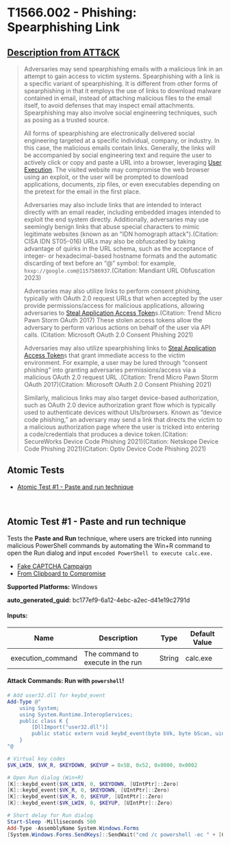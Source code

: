 # T1566.002 - Phishing: Spearphishing Link
## [Description from ATT&CK](https://attack.mitre.org/techniques/T1566/002)
<blockquote>Adversaries may send spearphishing emails with a malicious link in an attempt to gain access to victim systems. Spearphishing with a link is a specific variant of spearphishing. It is different from other forms of spearphishing in that it employs the use of links to download malware contained in email, instead of attaching malicious files to the email itself, to avoid defenses that may inspect email attachments. Spearphishing may also involve social engineering techniques, such as posing as a trusted source.

All forms of spearphishing are electronically delivered social engineering targeted at a specific individual, company, or industry. In this case, the malicious emails contain links. Generally, the links will be accompanied by social engineering text and require the user to actively click or copy and paste a URL into a browser, leveraging [User Execution](https://attack.mitre.org/techniques/T1204). The visited website may compromise the web browser using an exploit, or the user will be prompted to download applications, documents, zip files, or even executables depending on the pretext for the email in the first place.

Adversaries may also include links that are intended to interact directly with an email reader, including embedded images intended to exploit the end system directly. Additionally, adversaries may use seemingly benign links that abuse special characters to mimic legitimate websites (known as an "IDN homograph attack").(Citation: CISA IDN ST05-016) URLs may also be obfuscated by taking advantage of quirks in the URL schema, such as the acceptance of integer- or hexadecimal-based hostname formats and the automatic discarding of text before an “@” symbol: for example, `hxxp://google.com@1157586937`.(Citation: Mandiant URL Obfuscation 2023)

Adversaries may also utilize links to perform consent phishing, typically with OAuth 2.0 request URLs that when accepted by the user provide permissions/access for malicious applications, allowing adversaries to  [Steal Application Access Token](https://attack.mitre.org/techniques/T1528)s.(Citation: Trend Micro Pawn Storm OAuth 2017) These stolen access tokens allow the adversary to perform various actions on behalf of the user via API calls. (Citation: Microsoft OAuth 2.0 Consent Phishing 2021)

Adversaries may also utilize spearphishing links to [Steal Application Access Token](https://attack.mitre.org/techniques/T1528)s that grant immediate access to the victim environment. For example, a user may be lured through “consent phishing” into granting adversaries permissions/access via a malicious OAuth 2.0 request URL .(Citation: Trend Micro Pawn Storm OAuth 2017)(Citation: Microsoft OAuth 2.0 Consent Phishing 2021)

Similarly, malicious links may also target device-based authorization, such as OAuth 2.0 device authorization grant flow which is typically used to authenticate devices without UIs/browsers. Known as “device code phishing,” an adversary may send a link that directs the victim to a malicious authorization page where the user is tricked into entering a code/credentials that produces a device token.(Citation: SecureWorks Device Code Phishing 2021)(Citation: Netskope Device Code Phishing 2021)(Citation: Optiv Device Code Phishing 2021)</blockquote>

## Atomic Tests

- [Atomic Test #1 - Paste and run technique](#atomic-test-1---paste-and-run-technique)


<br/>

## Atomic Test #1 - Paste and run technique
Tests the **Paste and Run** technique, where users are tricked into running
malicious PowerShell commands by automating the Win+R command to open the
Run dialog and input `encoded PowerShell to execute calc.exe.`

- [Fake CAPTCHA Campaign](https://medium.com/@ahmed.moh.farou2/fake-captcha-campaign-on-arabic-pirated-movie-sites-delivers-lumma-stealer-4f203f7adabf)
- [From Clipboard to Compromise](https://www.proofpoint.com/us/blog/threat-insight/clipboard-compromise-powershell-self-pwn)

**Supported Platforms:** Windows


**auto_generated_guid:** bc177ef9-6a12-4ebc-a2ec-d41e19c2791d





#### Inputs:
| Name | Description | Type | Default Value |
|------|-------------|------|---------------|
| execution_command | The command to execute in the run | String | calc.exe|


#### Attack Commands: Run with `powershell`! 


```powershell
# Add user32.dll for keybd_event
Add-Type @"
    using System;
    using System.Runtime.InteropServices;
    public class K {
        [DllImport("user32.dll")]
        public static extern void keybd_event(byte bVk, byte bScan, uint dwFlags, UIntPtr dwExtraInfo);
    }
"@

# Virtual key codes
$VK_LWIN, $VK_R, $KEYDOWN, $KEYUP = 0x5B, 0x52, 0x0000, 0x0002

# Open Run dialog (Win+R)
[K]::keybd_event($VK_LWIN, 0, $KEYDOWN, [UIntPtr]::Zero)
[K]::keybd_event($VK_R, 0, $KEYDOWN, [UIntPtr]::Zero)
[K]::keybd_event($VK_R, 0, $KEYUP, [UIntPtr]::Zero)
[K]::keybd_event($VK_LWIN, 0, $KEYUP, [UIntPtr]::Zero)

# Short delay for Run dialog
Start-Sleep -Milliseconds 500
Add-Type -AssemblyName System.Windows.Forms
[System.Windows.Forms.SendKeys]::SendWait("cmd /c powershell -ec " + [Convert]::ToBase64String([System.Text.Encoding]::Unicode.GetBytes('#{execution_command}')) + "{ENTER}")
```






<br/>
